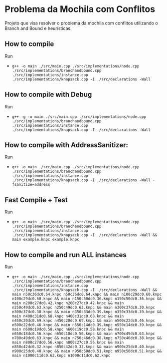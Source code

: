 # Problema da Mochila com Conflitos

Projeto que visa resolver o problema da mochila com conflitos utilizando o Branch and Bound e heurísticas.

## How to compile

Run

-   `g++ -o main ./src/main.cpp ./src/implementations/node.cpp ./src/implementations/branchandbound.cpp ./src/implementations/instance.cpp ./src/implementations/knapsack.cpp -I ./src/declarations -Wall`

## How to compile with Debug

Run

-   `g++ -g -o main ./src/main.cpp ./src/implementations/node.cpp ./src/implementations/branchandbound.cpp ./src/implementations/instance.cpp ./src/implementations/knapsack.cpp -I ./src/declarations -Wall`

## How to compile with AddressSanitizer:

Run

-   `g++ -o main ./src/main.cpp ./src/implementations/node.cpp ./src/implementations/branchandbound.cpp ./src/implementations/instance.cpp ./src/implementations/knapsack.cpp -I ./src/declarations -Wall -fsanitize=address`

## Fast Compile + Test

Run

-    `g++ -o main ./src/main.cpp ./src/implementations/node.cpp ./src/implementations/branchandbound.cpp ./src/implementations/instance.cpp ./src/implementations/knapsack.cpp -I ./src/declarations -Wall && main example.knpc example.knpc`

## How to compile and run ALL instances

Run

-   `g++ -o main ./src/main.cpp ./src/implementations/node.cpp ./src/implementations/branchandbound.cpp ./src/implementations/instance.cpp ./src/implementations/knapsack.cpp -I ./src/declarations -Wall && main n50c36dc0.64.knpc n50c36dc0.64.knpc && main n100c29dc0.60.knpc n100c29dc0.60.knpc && main n150c50dc0.36.knpc n150c50dc0.36.knpc && main n200c27dc0.42.knpc n200c27dc0.42.knpc && main n250c49dc0.63.knpc n250c49dc0.63.knpc && main n300c37dc0.30.knpc n300c37dc0.30.knpc && main n350c33dc0.39.knpc n350c33dc0.39.knpc && main n400c31dc0.68.knpc n400c31dc0.68.knpc && main n450c20dc0.69.knpc n450c20dc0.69.knpc && main n500c22dc0.46.knpc n500c22dc0.46.knpc && main n550c14dc0.39.knpc n550c14dc0.39.knpc && main n600c19dc0.58.knpc n600c19dc0.58.knpc && main n650c18dc0.56.knpc n650c18dc0.56.knpc && main n700c49dc0.63.knpc n700c49dc0.63.knpc && main n750c46dc0.38.knpc n750c46dc0.38.knpc && main n800c27dc0.56.knpc n800c27dc0.56.knpc && main n850c42dc0.32.knpc n850c42dc0.32.knpc && main n900c25dc0.40.knpc n900c25dc0.40.knpc && main n950c50dc0.51.knpc n950c50dc0.51.knpc && main n1000c11dc0.62.knpc n1000c11dc0.62.knpc`

